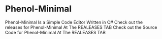# Phenol-Minimal
Phenol-Minimal Is a Simple Code Editor Written in C#
Check out the releases for Phenol-Minimal At The REALEASES TAB
Check out the Source Code for Phenol-Minimal At The REALEASES TAB

